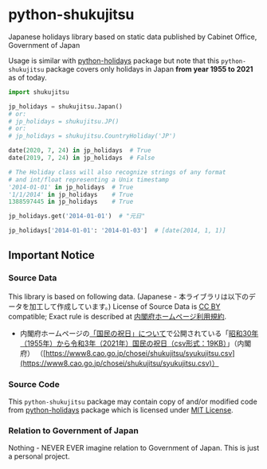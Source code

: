 # python-shukujitsu
Japanese holidays library based on static data published by Cabinet Office, Government of Japan

Usage is similar with [python-holidays](https://github.com/dr-prodigy/python-holidays) package but note that this `python-shukujitsu` package covers only holidays in Japan **from year 1955 to 2021** as of today.

```python
import shukujitsu

jp_holidays = shukujitsu.Japan()
# or:
# jp_holidays = shukujitsu.JP()
# or:
# jp_holidays = shukujitsu.CountryHoliday('JP')

date(2020, 7, 24) in jp_holidays  # True
date(2019, 7, 24) in jp_holidays  # False

# The Holiday class will also recognize strings of any format
# and int/float representing a Unix timestamp
'2014-01-01' in jp_holidays  # True
'1/1/2014' in jp_holidays    # True
1388597445 in jp_holidays    # True

jp_holidays.get('2014-01-01')  # "元日"

jp_holidays['2014-01-01': '2014-01-03']  # [date(2014, 1, 1)]
```

## Important Notice

### Source Data

This library is based on following data. (Japanese - 本ライブラリは以下のデータを加工して作成しています。) License of Source Data is [CC BY](https://creativecommons.org/licenses/by/4.0/legalcode.ja) compatible; Exact rule is described at [内閣府ホームページ利用規約](https://www.cao.go.jp/notice/rule.html).

- 内閣府ホームページの[「国民の祝日」について](https://www8.cao.go.jp/chosei/shukujitsu/gaiyou.html)で公開されている「[昭和30年（1955年）から令和3年（2021年）国民の祝日（csv形式：19KB）](https://www8.cao.go.jp/chosei/shukujitsu/syukujitsu.csv)」（内閣府） （[https://www8.cao.go.jp/chosei/shukujitsu/syukujitsu.csv](https://www8.cao.go.jp/chosei/shukujitsu/syukujitsu.csv)）

### Source Code

This `python-shukujitsu` package may contain copy of and/or modified code from [python-holidays](https://github.com/dr-prodigy/python-holidays) package which is licensed under [MIT License](https://github.com/dr-prodigy/python-holidays/blob/master/LICENSE).

### Relation to Government of Japan

Nothing - NEVER EVER imagine relation to Government of Japan. This is just a personal project.

